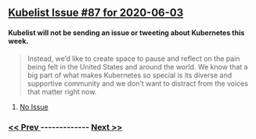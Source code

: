 ## [Kubelist Issue #87 for 2020-06-03](https://kubelist.com/issue/87)

#### Kubelist will not be sending an issue or tweeting about Kubernetes this week.

> Instead, we’d like to create space to pause and reflect on the pain being felt in the United States and around the world. We know that a big part of what makes Kubernetes so special is its diverse and supportive community and we don’t want to distract from the voices that matter right now.

1. [No Issue](https://kubelist.com/issue/87)

    

### [ << Prev ](kubelist-86.md) ------------- [ Next >> ](kubelist-88.md)